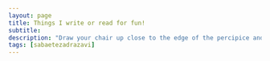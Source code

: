 ```yaml
---
layout: page
title: Things I write or read for fun!
subtitle: 
description: "Draw your chair up close to the edge of the percipice and I'll tell you a story." -Scott Fitzgerald
tags: [sabaetezadrazavi]
---
```


